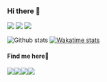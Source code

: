 ### Hi there 👋
<img src="https://img.shields.io/badge/python%20-%2314354C.svg?&style=for-the-badge&logo=python&logoColor=white"/> <img src ="https://img.shields.io/badge/postgres-%23316192.svg?&style=for-the-badge&logo=postgresql&logoColor=white"/> <img src="https://img.shields.io/badge/javascript%20-%23323330.svg?&style=for-the-badge&logo=javascript&logoColor=%23F7DF1E"/> 

![Github stats](https://github-readme-stats.vercel.app/api?username=Ian-Andwati&count_private=true&show_icons=true&theme=dracula)
[![Wakatime stats](https://github-readme-stats.vercel.app/api/wakatime?username=Ian_Andwati)](https://github.com/Ian-Andwati/github-readme-stats)
<br>
<h4>Find me here🌝</h4>
<a href="https://t.me/I_andwati"><img src="https://img.shields.io/badge/telegram-D14836?color=2CA5E0&style=for-the-badge&logo=telegram&logoColor=white" /></a><img src="https://img.shields.io/badge/gmail-D14836?&style=for-the-badge&logo=gmail&logoColor=white" href="mailto:andwatiian@gmail.com"/><img src="https://img.shields.io/badge/linkedin-%230077B5.svg?&style=for-the-badge&logo=linkedin&logoColor=white" href="https://www.linkedin.com/in/ian-andwati-123295188"/><img src="https://img.shields.io/badge/twitter-%231DA1F2.svg?&style=for-the-badge&logo=twitter&logoColor=white" href="https://twitter.com/_andwati"/>
